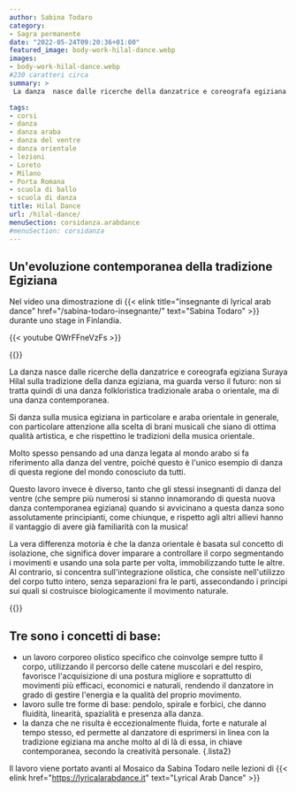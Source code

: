 ```yaml
---
author: Sabina Todaro
category:
- Sagra permanente
date: "2022-05-24T09:20:36+01:00"
featured_image: body-work-hilal-dance.webp
images:
- body-work-hilal-dance.webp
#230 caratteri circa
summary: >
 La danza  nasce dalle ricerche della danzatrice e coreografa egiziana Suraya Hilal sulla tradizione della danza egiziana, ma guarda verso il futuro: non si tratta quindi di una danza folkloristica tradizionale araba o orientale...

tags:
- corsi
- danza
- danza araba
- danza del ventre
- danza orientale
- lezioni
- Loreto
- Milano
- Porta Romana
- scuola di ballo
- scuola di danza
title: Hilal Dance
url: /hilal-dance/
menuSection: corsidanza.arabdance
#menuSection: corsidanza
---
```

## Un'evoluzione contemporanea della tradizione Egiziana

Nel video una dimostrazione di {{< elink title="insegnante di lyrical arab dance" href="/sabina-todaro-insegnante/"  text="Sabina Todaro" >}} durante uno stage in Finlandia.

{{< youtube QWrFFneVzFs >}}

<div class="w5 fr pl4">
{{<figureh src="lyrical-arab-dance.webp"
alt="foto di performance hilal dance"
caption="Sabina Todaro in una performance di Hilal Dance" >}}
</div>

La danza  nasce dalle ricerche della danzatrice e coreografa egiziana Suraya Hilal sulla tradizione della danza egiziana, ma guarda verso il futuro: non si tratta quindi di una danza folkloristica tradizionale araba o orientale, ma di una danza contemporanea.

Si danza sulla musica egiziana in particolare e araba orientale in generale, con particolare attenzione alla scelta di brani musicali che siano di ottima qualità artistica, e che rispettino le tradizioni della musica orientale.

Molto spesso pensando ad una danza legata al mondo arabo si fa riferimento alla danza del ventre, poiché questo è l'unico esempio di danza di questa regione del mondo conosciuto da tutti.

Questo lavoro invece è diverso, tanto che gli stessi insegnanti di danza del ventre (che sempre più numerosi si stanno innamorando di questa nuova danza contemporanea egiziana) quando si avvicinano a questa danza  sono assolutamente principianti, come chiunque, e rispetto agli altri allievi hanno il vantaggio di avere già familiarità con la musica!

La vera differenza motoria è che la danza orientale è basata sul concetto di isolazione, che significa dover imparare a controllare il corpo segmentando i movimenti e usando una sola parte per volta, immobilizzando tutte le altre.\
Al contrario, si concentra sull'integrazione olistica, che consiste nell'utilizzo del corpo tutto intero, senza separazioni fra le parti, assecondando i principi sui quali si costruisce biologicamente il movimento naturale.

<div class="w5 fl pr2">
{{<figureh src="body-work-hilal-dance.webp"
alt="foto di body work"
caption="un passaggio di body-work durante una lezione di hilal dance"
class="ma0">}}
</div>

## Tre sono i concetti di base:

* un lavoro corporeo olistico specifico che coinvolge sempre tutto il corpo, utilizzando il percorso delle catene muscolari e del respiro, favorisce l'acquisizione di una postura migliore e soprattutto di movimenti più efficaci, economici e naturali, rendendo il danzatore in grado di gestire l'energia e la qualità del proprio movimento.
* lavoro sulle tre forme di base: pendolo, spirale e forbici, che danno fluidità, linearità, spazialità e presenza alla danza.
* la danza che ne risulta è eccezionalmente fluida, forte e naturale al tempo stesso, ed permette al danzatore di esprimersi in linea con la tradizione egiziana ma anche molto al di là di essa, in chiave contemporanea, secondo la creatività personale.
{.lista2}

Il lavoro viene portato avanti al Mosaico da Sabina Todaro nelle lezioni di {{< elink href="https://lyricalarabdance.it" text="Lyrical Arab Dance" >}}
